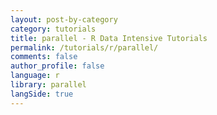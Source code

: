 ```yaml
---
layout: post-by-category
category: tutorials
title: parallel - R Data Intensive Tutorials
permalink: /tutorials/r/parallel/
comments: false
author_profile: false
language: r
library: parallel
langSide: true
---
```

